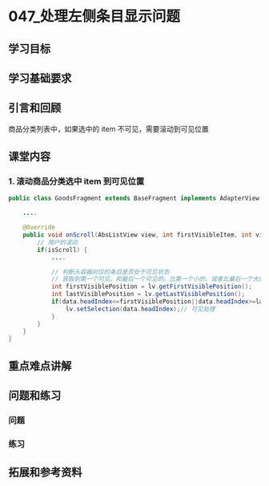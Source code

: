 # 047_处理左侧条目显示问题
## 学习目标

## 学习基础要求

## 引言和回顾
商品分类列表中，如果选中的 item 不可见，需要滚动到可见位置

## 课堂内容
### 1. 滚动商品分类选中 item 到可见位置
```java
public class GoodsFragment extends BaseFragment implements AdapterView.OnItemClickListener, AbsListView.OnScrollListener {

    ....

    @Override
    public void onScroll(AbsListView view, int firstVisibleItem, int visibleItemCount, int totalItemCount) {
        // 用户的滚动
        if(isScroll) {
            ....

            // 判断头容器对应的条目是否处于可见状态
            // 获取到第一个可见，和最后一个可见的。比第一个小的，或者比最后一个大的均为不可见
            int firstVisiblePosition = lv.getFirstVisiblePosition();
            int lastVisiblePosition = lv.getLastVisiblePosition();
            if(data.headIndex<=firstVisiblePosition||data.headIndex>=lastVisiblePosition){
                lv.setSelection(data.headIndex);// 可见处理
            }
        }
    }
}
```

## 重点难点讲解

## 问题和练习

### 问题

### 练习

## 拓展和参考资料

